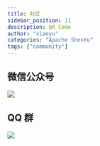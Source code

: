 ```yaml
---
title: 社区
sidebar_position: 11
description: QR Code
author: "xiaoyu"
categories: "Apache ShenYu"
tags: ["community"]
---
```


## 微信公众号

![](/img/qrcode/WechatIMG127.jpeg)

## QQ 群

![](/img/community/qq_group.jpg)
